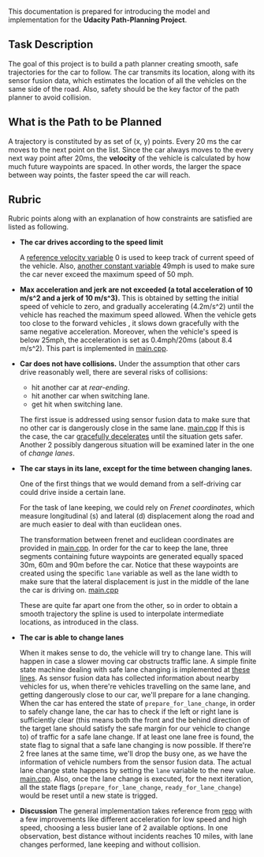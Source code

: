 This documentation is prepared for introducing the model and implementation for the **Udacity Path-Planning Project**.

## Task Description

The goal of this project is to build a path planner creating smooth, safe trajectories for the car to follow. 
The car transmits its location, along with its sensor fusion data, which estimates the location of all the vehicles on the same side of the road.
Also, safety should be the key factor of the path planner to avoid collision.

## What is the Path to be Planned

A trajectory is constituted by as set of (x, y) points. Every 20 ms the car moves to the next point on the list.
Since the car always moves to the every next way point after 20ms, the **velocity** of the vehicle is calculated by how much future waypoints are spaced.
In other words, the larger the space between way points, the faster speed the car will reach.

## Rubric

Rubric points along with an explanation of how constraints are satisfied are listed as following.

- **The car drives according to the speed limit**

    A [reference velocity variable](src/main.cpp#L192) 0 is used to keep track of current speed of the vehicle. 
    Also, [another constant variable](src/utils.h#L14) 49mph is used to make sure the car never exceed the maximum speed of 50 mph.

- **Max acceleration and jerk are not exceeded (a total acceleration of 10 m/s^2 and a jerk of 10 m/s^3).**
    This is obtained by setting the initial speed of vehicle to zero, and gradually accelerating (4.2m/s^2) until the vehicle has reached the maximum speed allowed.
    When the vehicle gets too close to the forward vehicles , it slows down gracefully with the same negative acceleration. 
    Moreover, when the vehicle's speed is below 25mph, the acceleration is set as 0.4mph/20ms (about 8.4 m/s^2).
    This part is implemented in [main.cpp](src/main.cpp#L308-L316).

- **Car does not have collisions.**
    Under the assumption that other cars drive reasonably well, there are several risks of collisions:
    * hit another car at *rear-ending*.
    * hit another car when switching lane.
    * get hit when switching lane.  
    
    The first issue is addressed using sensor fusion data to make sure that no other car is dangerously close in the same lane. [main.cpp](src/main.cpp#L254-L258) 
    If this is the case, the car [gracefully decelerates](src/main.cpp#L308-L309) until the situation gets safer.
    Another 2 possibly dangerous situation will be examined later in the one of *change lanes*. 

- **The car stays in its lane, except for the time between changing lanes.**

    One of the first things that we would demand from a self-driving car could drive inside a certain lane. 
    
    For the task of lane keeping, we could rely on *Frenet coordinates*, which measure longitudinal (s) and lateral (d) displacement along the road and are much easier to deal with than euclidean ones. 
    
    The transformation between frenet and euclidean coordinates are provided in [main.cpp](src/main.cpp#L85-L154).
    In order for the car to keep the lane, three segments containing future waypoints are generated equally spaced 30m, 60m and 90m before the car. 
    Notice that these waypoints are created using the specific `lane` variable as well as the lane width to make sure that the lateral displacement is just in the middle of the lane the car is driving on. [main.cpp](src/main.cpp#L355-L361)   
    
    These are quite far apart one from the other, so in order to obtain a smooth trajectory the spline is used to interpolate intermediate locations, as introduced in the class.
    
- **The car is able to change lanes**

    When it makes sense to do, the vehicle will try to change lane. This will happen in case a slower moving car obstructs traffic lane. 
    A simple finite state machine dealing with safe lane changing is implemented at [these lines](src/main.cpp#L246).
    As sensor fusion data has collected information about nearby vehicles for us, when there're vehicles travelling on the same lane, and getting dangerously close to our car, we'll prepare for a lane changing.
    When the car has entered the state of `prepare_for_lane_change`, in order to safely change lane, the car has to check if the left or right lane is sufficiently clear (this means both the front and the behind direction of the target lane should satisfy the safe margin for our vehicle to change to) of traffic for a safe lane change. 
    If at least one lane free is found, the state flag to signal that a safe lane changing is now possible.
    If there're 2 free lanes at the same time, we'll drop the busy one, as we have the information of vehicle numbers from the sensor fusion data.
    The actual lane change state happens by setting the `lane` variable to the new value. [main.cpp](src/main.cpp#L296-L305). 
    Also, once the lane change is executed, for the next iteration, all the state flags (`prepare_for_lane_change`, `ready_for_lane_change`) would be reset until a new state is trigged.
    
- **Discussion**
    The general implementation takes reference from [repo](https://github.com/ndrplz/self-driving-car/blob/master/project_11_path_planning/src/main.cpp) with a few improvements like different acceleration for low speed and high speed, choosing a less busier lane of 2 available options.
    In one observation, best distance without incidents reaches 10 miles, with lane changes performed, lane keeping and without collision.
